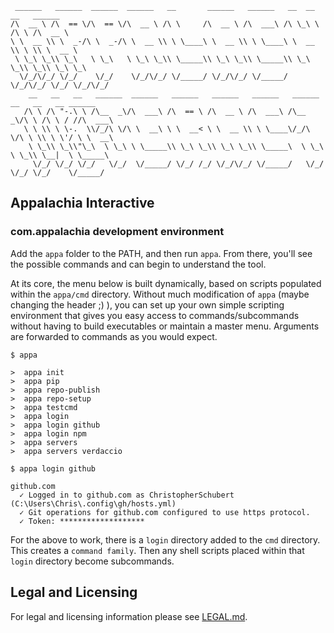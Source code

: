 ```
 ______   ______  ______  ______   __       ______   ______   __  __   __   ______
/\  __ \ /\  == \/\  == \/\  __ \ /\ \     /\  __ \ /\  ___\ /\ \_\ \ /\ \ /\  __ \
\ \  __ \\ \  _-/\ \  _-/\ \  __ \\ \ \____\ \  __ \\ \ \____\ \  __ \\ \ \\ \  __ \
 \ \_\ \_\\ \_\   \ \_\   \ \_\ \_\\ \_____\\ \_\ \_\\ \_____\\ \_\ \_\\ \_\\ \_\ \_\
  \/_/\/_/ \/_/    \/_/    \/_/\/_/ \/_____/ \/_/\/_/ \/_____/ \/_/\/_/ \/_/ \/_/\/_/
    __   __   __   ______  ______   ______   ______   ______   ______  __   __   __ ______
   /\ \ /\ "-.\ \ /\__  _\/\  ___\ /\  == \ /\  __ \ /\  ___\ /\__  _\/\ \ /\ \ / //\  ___\
   \ \ \\ \ \-.  \\/_/\ \/\ \  __\ \ \  __< \ \  __ \\ \ \____\/_/\ \/\ \ \\ \ \'/ \ \  __\
    \ \_\\ \_\\"\_\  \ \_\ \ \_____\\ \_\ \_\\ \_\ \_\\ \_____\  \ \_\ \ \_\\ \__|  \ \_____\
     \/_/ \/_/ \/_/   \/_/  \/_____/ \/_/ /_/ \/_/\/_/ \/_____/   \/_/  \/_/ \/_/    \/_____/
```
## Appalachia Interactive
### com.appalachia development environment

Add the `appa` folder to the PATH, and then run `appa`.  From there, you'll see the possible commands and can begin to understand the tool.

At its core, the menu below is built dynamically, based on scripts populated within the `appa/cmd` directory.  Without much modification of `appa` (maybe changing the header ;) ), you can set up your own simple scripting environment that gives you easy access to commands/subcommands without having to build executables or maintain a master menu.  Arguments are forwarded to commands as you would expect.

```
$ appa

>  appa init
>  appa pip
>  appa repo-publish
>  appa repo-setup
>  appa testcmd
>  appa login
>  appa login github
>  appa login npm
>  appa servers
>  appa servers verdaccio
```
```
$ appa login github

github.com
  ✓ Logged in to github.com as ChristopherSchubert (C:\Users\Chris\.config\gh/hosts.yml)
  ✓ Git operations for github.com configured to use https protocol.
  ✓ Token: *******************

```

For the above to work, there is a `login` directory added to the `cmd` directory.  This creates a `command family`.  Then any shell scripts placed within that `login` directory become subcommands.  

## Legal and Licensing
For legal and licensing information please see [LEGAL.md](./LEGAL.md).
